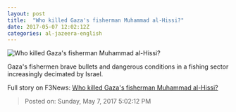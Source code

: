 ```yaml
---
layout: post
title:  "Who killed Gaza's fisherman Muhammad al-Hissi?"
date: 2017-05-07 12:02:12Z
categories: al-jazeera-english
---
```


![Who killed Gaza's fisherman Muhammad al-Hissi?](http://www.aljazeera.com/mritems/Images/2011/11/6/2011116105745578580_20.jpg)

Gaza's fishermen brave bullets and dangerous conditions in a fishing sector increasingly decimated by Israel.


Full story on F3News: [Who killed Gaza's fisherman Muhammad al-Hissi?](http://www.f3nws.com/n/QQmRNB)

> Posted on: Sunday, May 7, 2017 5:02:12 PM

